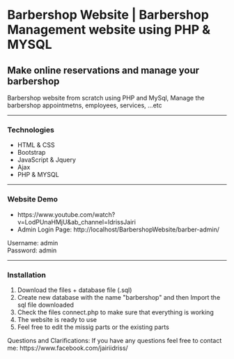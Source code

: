 <h1>Barbershop Website | Barbershop Management website using PHP & MYSQL</h1>
<h2>Make online reservations and manage your barbershop</h2>
<p>Barbershop website from scratch using PHP and MySql, Manage the barbershop appointmetns, employees, services, ...etc</p>
<hr>
<div>
	<h3>Technologies</h3>
  	<ul>
		<li>HTML & CSS</li>
		<li>Bootstrap</li>
		<li>JavaScript & Jquery</li>
		<li>Ajax</li>
		<li>PHP & MYSQL</li>
	</ul>
</div>
<hr>
<div>
	<h3>Website Demo</h3>
  	<ul>
		<li>https://www.youtube.com/watch?v=LodPUnaHMjU&ab_channel=IdrissJairi</li>
		<li>Admin Login Page: http://localhost/BarbershopWebsite/barber-admin/</li>
	</ul>
	<p>
		Username: admin
		<br>
		Password: admin
	</p>
</div>
<hr>
<div>
	<h3>Installation</h3>
  	<ol>
		<li>Download the files + database file (.sql)</li>
		<li>Create new database with the name "barbershop" and then Import the sql file downloaded </li>
		<li>Check the files connect.php to make sure that everything is working</li>
		<li>The website is ready to use</li>
		<li>Feel free to edit the missig parts or the existing parts</li>
	</ol>
</div>
<p>Questions and Clarifications: If you have any questions feel free to contact me: https://www.facebook.com/jairiidriss/</p>
